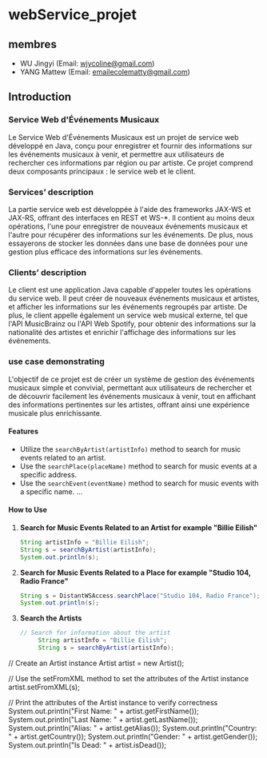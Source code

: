 # webService_projet

## membres

- WU Jingyi (Email: wjycoline@gmail.com)
- YANG Mattew (Email: emailecolematty@gmail.com)

## Introduction

### Service Web d'Événements Musicaux

Le Service Web d'Événements Musicaux est un projet de service web développé en Java, conçu pour enregistrer et fournir des informations sur les événements musicaux à venir, et permettre aux utilisateurs de rechercher ces informations par région ou par artiste. Ce projet comprend deux composants principaux : le service web et le client.

### Services’ description
La partie service web est développée à l'aide des frameworks JAX-WS et JAX-RS, offrant des interfaces en REST et WS-*. Il contient au moins deux opérations, l'une pour enregistrer de nouveaux événements musicaux et l'autre pour récupérer des informations sur les événements. De plus, nous essayerons de stocker les données dans une base de données pour une gestion plus efficace des informations sur les événements.

### Clients’ description
Le client est une application Java capable d'appeler toutes les opérations du service web. Il peut créer de nouveaux événements musicaux et artistes, et afficher les informations sur les événements regroupés par artiste. De plus, le client appelle également un service web musical externe, tel que l'API MusicBrainz ou l'API Web Spotify, pour obtenir des informations sur la nationalité des artistes et enrichir l'affichage des informations sur les événements.

### use case demonstrating
L'objectif de ce projet est de créer un système de gestion des événements musicaux simple et convivial, permettant aux utilisateurs de rechercher et de découvrir facilement les événements musicaux à venir, tout en affichant des informations pertinentes sur les artistes, offrant ainsi une expérience musicale plus enrichissante.

#### Features

- Utilize the `searchByArtist(artistInfo)` method to search for music events related to an artist.
- Use the `searchPlace(placeName)` method to search for music events at a specific address.
- Use the `searchEvent(eventName)` method to search for music events with a specific name.
...

#### How to Use

1. **Search for Music Events Related to an Artist for example "Billie Eilish"**

   ```java
   String artistInfo = "Billie Eilish";
   String s = searchByArtist(artistInfo);
   System.out.println(s);

2. **Search for Music Events Related to a Place for example "Studio 104, Radio France"**

   ```java
   String s = DistantWSAccess.searchPlace("Studio 104, Radio France");
   System.out.println(s);
   
3. **Search the Artists**

   ```java
   // Search for information about the artist
	    String artistInfo = "Billie Eilish";
	    String s = searchByArtist(artistInfo);

  // Create an Artist instance
	    Artist artist = new Artist();

  // Use the setFromXML method to set the attributes of the Artist instance
	    artist.setFromXML(s);

  // Print the attributes of the Artist instance to verify correctness
	    System.out.println("First Name: " + artist.getFirstName());
	    System.out.println("Last Name: " + artist.getLastName());
	    System.out.println("Alias: " + artist.getAlias());
	    System.out.println("Country: " + artist.getCountry());
	    System.out.println("Gender: " + artist.getGender());
	    System.out.println("Is Dead: " + artist.isDead());

